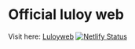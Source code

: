 # Official luloy web

Visit here: [Luloyweb](https://luloy.netlify.apl)
[![Netlify Status](https://api.netlify.com/api/v1/badges/183bce30-fc1f-46ed-a9a3-d13c1942a241/deploy-status?branch=main)](https://app.netlify.com/sites/luloy/deploys)
